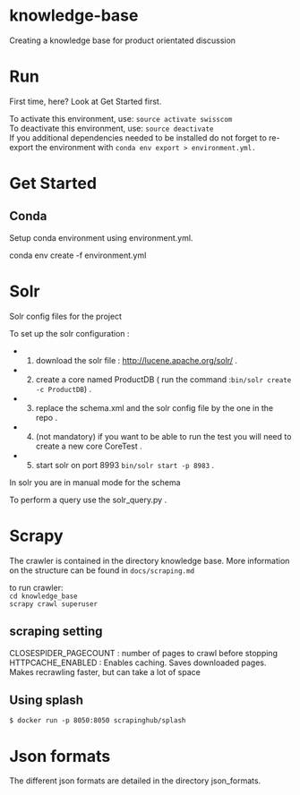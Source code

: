 # knowledge-base
Creating a knowledge base for product orientated discussion

# Run

First time, here? Look at Get Started first.

To activate this environment, use: `source activate swisscom`  
To deactivate this environment, use: `source deactivate`  
If you additional dependencies needed to be installed do not forget to re-export the environment with `conda env export > environment.yml.`

# Get Started

## Conda

Setup conda environment using environment.yml.

conda env create -f environment.yml


# Solr
Solr config files for the project

To set up the solr configuration : 
- 1) download the solr file : http://lucene.apache.org/solr/ . 
- 2) create a core named ProductDB ( run the command :`bin/solr create -c ProductDB`) . 
- 3) replace the schema.xml and the solr config file by the one in the repo . 
- 4) (not mandatory) if you want to be able to run the test you will need to create a new core CoreTest . 
- 5) start solr on port 8993 `bin/solr start -p 8983` . 

In solr you are in manual mode for the schema   

To perform a query use the solr_query.py . 

# Scrapy

The crawler is contained in the directory knowledge base. More information on the structure can be found in `docs/scraping.md`

to run crawler:  
`cd knowledge_base`  
`scrapy crawl superuser`

## scraping setting

CLOSESPIDER_PAGECOUNT : number of pages to crawl before stopping  
HTTPCACHE_ENABLED : Enables caching. Saves downloaded pages. Makes recrawling faster, but can take a lot of space

## Using splash

`$ docker run -p 8050:8050 scrapinghub/splash`



# Json formats

The different json formats are detailed in the directory json_formats.
